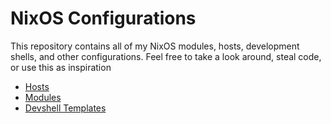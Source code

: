 # NixOS Configurations
This repository contains all of my NixOS modules, hosts, development shells, and other configurations. Feel free to take a look around, steal code, or use this as inspiration

- [Hosts](hosts/info.md)
- [Modules](modules/info.md)
- [Devshell Templates](templates/info.md)